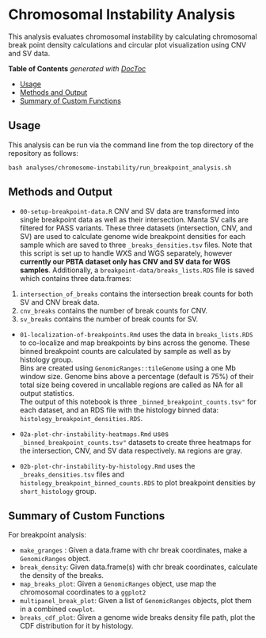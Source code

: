 # Chromosomal Instability Analysis

This analysis evaluates chromosomal instability by calculating chromosomal
break point density calculations and circular plot visualization using CNV and SV data.

<!-- START doctoc generated TOC please keep comment here to allow auto update -->
<!-- DON'T EDIT THIS SECTION, INSTEAD RE-RUN doctoc TO UPDATE -->
**Table of Contents**  *generated with [DocToc](https://github.com/thlorenz/doctoc)*

- [Usage](#usage)
- [Methods and Output](#methods-and-output)
- [Summary of Custom Functions](#summary-of-custom-functions)

<!-- END doctoc generated TOC please keep comment here to allow auto update -->

## Usage

This analysis can be run via the command line from the top directory of the
repository as follows:

```
bash analyses/chromosome-instability/run_breakpoint_analysis.sh
```

## Methods and Output

- `00-setup-breakpoint-data.R` CNV and SV data are transformed into single breakpoint data as well as their intersection.
Manta SV calls are filtered for PASS variants.
These three datasets (intersection, CNV, and SV) are used to calculate genome wide breakpoint densities for each sample which are saved to three `_breaks_densities.tsv` files. Note that this script is set up to handle WXS and WGS separately, however **currently our PBTA dataset only has CNV and SV data for WGS samples**.
Additionally, a  `breakpoint-data/breaks_lists.RDS` file is saved which contains three data.frames:
1) `intersection_of_breaks` contains the intersection break counts for both SV and CNV break data.  
2) `cnv_breaks` contains the number of break counts for CNV.   
3) `sv_breaks` contains the number of break counts for SV.  

- `01-localization-of-breakpoints.Rmd` uses the data in `breaks_lists.RDS` to co-localize and map breakpoints by bins across the genome.
These binned breakpoint counts are calculated by sample as well as by histology group.  
Bins are created using `GenomicRanges::tileGenome` using a one Mb window size.
Genome bins above a percentage (default is 75%) of their total size being covered in uncallable regions are called as NA for all output statistics.  
The output of this notebook is three `_binned_breakpoint_counts.tsv"` for each dataset, and an RDS file with the histology binned data: `histology_breakpoint_densities.RDS`.

- `02a-plot-chr-instability-heatmaps.Rmd` uses `_binned_breakpoint_counts.tsv"` datasets to create three heatmaps for the intersection, CNV, and SV data respectively. `NA` regions are gray.

- `02b-plot-chr-instability-by-histology.Rmd` uses the `_breaks_densities.tsv` files and `histology_breakpoint_binned_counts.RDS` to plot breakpoint densities by `short_histology` group. 

## Summary of Custom Functions

For breakpoint analysis:
- `make_granges` : Given a data.frame with chr break coordinates, make a `GenomicRanges` object.
- `break_density`: Given data.frame(s) with chr break coordinates, calculate the density of the breaks.
- `map_breaks_plot`: Given a `GenomicRanges` object, use map the chromosomal coordinates to a `ggplot2`
- `multipanel_break_plot`: Given a list of `GenomicRanges` objects, plot them in a combined `cowplot`.
- `breaks_cdf_plot`: Given a genome wide breaks density file path, plot the CDF distribution for it by histology.

